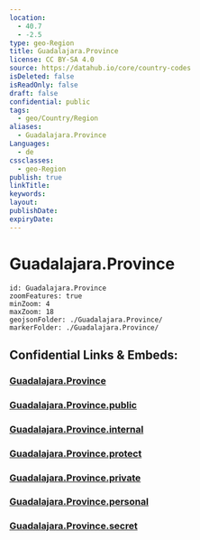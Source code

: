 ```yaml
---
location:
  - 40.7
  - -2.5
type: geo-Region
title: Guadalajara.Province
license: CC BY-SA 4.0
source: https://datahub.io/core/country-codes
isDeleted: false
isReadOnly: false
draft: false
confidential: public
tags:
  - geo/Country/Region
aliases:
  - Guadalajara.Province
Languages:
  - de
cssclasses:
  - geo-Region
publish: true
linkTitle:
keywords:
layout:
publishDate:
expiryDate:
---
```


# Guadalajara.Province

```leaflet
id: Guadalajara.Province
zoomFeatures: true 
minZoom: 4 
maxZoom: 18
geojsonFolder: ./Guadalajara.Province/
markerFolder: ./Guadalajara.Province/
```


## Confidential Links & Embeds: 

### [Guadalajara.Province](/_Standards/Earth/Continent/Europe/Europe~South/Spain/Provinces~Spain/Castilla-La_Mancha/Guadalajara.Province.md) 

### [Guadalajara.Province.public](/_public/Earth/Continent/Europe/Europe~South/Spain/Provinces~Spain/Castilla-La_Mancha/Guadalajara.Province.public.md) 

### [Guadalajara.Province.internal](/_internal/Earth/Continent/Europe/Europe~South/Spain/Provinces~Spain/Castilla-La_Mancha/Guadalajara.Province.internal.md) 

### [Guadalajara.Province.protect](/_protect/Earth/Continent/Europe/Europe~South/Spain/Provinces~Spain/Castilla-La_Mancha/Guadalajara.Province.protect.md) 

### [Guadalajara.Province.private](/_private/Earth/Continent/Europe/Europe~South/Spain/Provinces~Spain/Castilla-La_Mancha/Guadalajara.Province.private.md) 

### [Guadalajara.Province.personal](/_personal/Earth/Continent/Europe/Europe~South/Spain/Provinces~Spain/Castilla-La_Mancha/Guadalajara.Province.personal.md) 

### [Guadalajara.Province.secret](/_secret/Earth/Continent/Europe/Europe~South/Spain/Provinces~Spain/Castilla-La_Mancha/Guadalajara.Province.secret.md)

